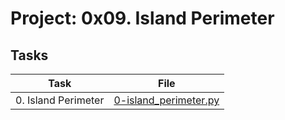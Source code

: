 # Project: 0x09. Island Perimeter

## Tasks

| Task                | File                                             |
| ------------------- | ------------------------------------------------ |
| 0. Island Perimeter | [0-island_perimeter.py](./0-island_perimeter.py) |
